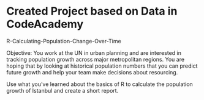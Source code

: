 # Created Project based on Data in CodeAcademy
R-Calculating-Population-Change-Over-Time

Objective: You work at the UN in urban planning and are interested in tracking population growth across major metropolitan regions. You are hoping that by looking at historical population numbers that you can predict future growth and help your team make decisions about resourcing.

Use what you’ve learned about the basics of R to calculate the population growth of Istanbul and create a short report.

